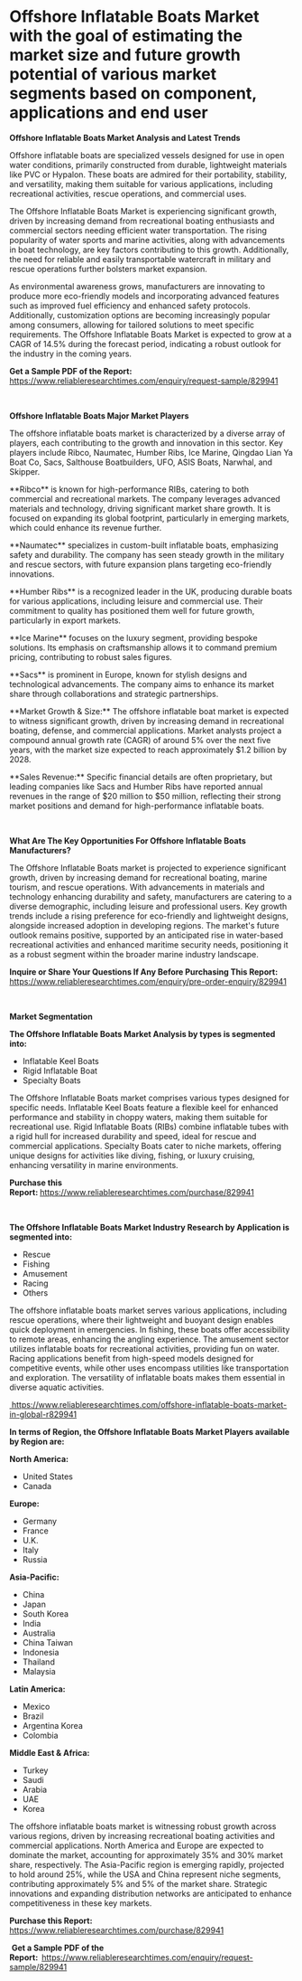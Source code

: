 <p><h1>Offshore Inflatable Boats Market with the goal of estimating the market size and future growth potential of various market segments based on component, applications and end user</h1></p><p><strong>Offshore Inflatable Boats Market Analysis and Latest Trends</strong></p>
<p><p>Offshore inflatable boats are specialized vessels designed for use in open water conditions, primarily constructed from durable, lightweight materials like PVC or Hypalon. These boats are admired for their portability, stability, and versatility, making them suitable for various applications, including recreational activities, rescue operations, and commercial uses.</p><p>The Offshore Inflatable Boats Market is experiencing significant growth, driven by increasing demand from recreational boating enthusiasts and commercial sectors needing efficient water transportation. The rising popularity of water sports and marine activities, along with advancements in boat technology, are key factors contributing to this growth. Additionally, the need for reliable and easily transportable watercraft in military and rescue operations further bolsters market expansion.</p><p>As environmental awareness grows, manufacturers are innovating to produce more eco-friendly models and incorporating advanced features such as improved fuel efficiency and enhanced safety protocols. Additionally, customization options are becoming increasingly popular among consumers, allowing for tailored solutions to meet specific requirements. The Offshore Inflatable Boats Market is expected to grow at a CAGR of 14.5% during the forecast period, indicating a robust outlook for the industry in the coming years.</p></p>
<p><strong>Get a Sample PDF of the Report:&nbsp;</strong> <a href="https://www.reliableresearchtimes.com/enquiry/request-sample/829941?utm_campaign=2233&utm_medium=2&utm_source=Github&utm_content=ia&utm_term=16042025&utm_id=offshore-inflatable-boats">https://www.reliableresearchtimes.com/enquiry/request-sample/829941</a></p>
<p>&nbsp;</p>
<p><strong>Offshore Inflatable Boats Major Market Players</strong></p>
<p><p>The offshore inflatable boats market is characterized by a diverse array of players, each contributing to the growth and innovation in this sector. Key players include Ribco, Naumatec, Humber Ribs, Ice Marine, Qingdao Lian Ya Boat Co, Sacs, Salthouse Boatbuilders, UFO, ASIS Boats, Narwhal, and Skipper.</p><p>**Ribco** is known for high-performance RIBs, catering to both commercial and recreational markets. The company leverages advanced materials and technology, driving significant market share growth. It is focused on expanding its global footprint, particularly in emerging markets, which could enhance its revenue further.</p><p>**Naumatec** specializes in custom-built inflatable boats, emphasizing safety and durability. The company has seen steady growth in the military and rescue sectors, with future expansion plans targeting eco-friendly innovations.</p><p>**Humber Ribs** is a recognized leader in the UK, producing durable boats for various applications, including leisure and commercial use. Their commitment to quality has positioned them well for future growth, particularly in export markets.</p><p>**Ice Marine** focuses on the luxury segment, providing bespoke solutions. Its emphasis on craftsmanship allows it to command premium pricing, contributing to robust sales figures. </p><p>**Sacs** is prominent in Europe, known for stylish designs and technological advancements. The company aims to enhance its market share through collaborations and strategic partnerships.</p><p>**Market Growth & Size:** The offshore inflatable boat market is expected to witness significant growth, driven by increasing demand in recreational boating, defense, and commercial applications. Market analysts project a compound annual growth rate (CAGR) of around 5% over the next five years, with the market size expected to reach approximately $1.2 billion by 2028.</p><p>**Sales Revenue:** Specific financial details are often proprietary, but leading companies like Sacs and Humber Ribs have reported annual revenues in the range of $20 million to $50 million, reflecting their strong market positions and demand for high-performance inflatable boats.</p></p>
<p>&nbsp;</p>
<p><strong>What Are The Key Opportunities For Offshore Inflatable Boats Manufacturers?</strong></p>
<p><p>The Offshore Inflatable Boats market is projected to experience significant growth, driven by increasing demand for recreational boating, marine tourism, and rescue operations. With advancements in materials and technology enhancing durability and safety, manufacturers are catering to a diverse demographic, including leisure and professional users. Key growth trends include a rising preference for eco-friendly and lightweight designs, alongside increased adoption in developing regions. The market's future outlook remains positive, supported by an anticipated rise in water-based recreational activities and enhanced maritime security needs, positioning it as a robust segment within the broader marine industry landscape.</p></p>
<p><strong>Inquire or Share Your Questions If Any Before Purchasing This Report:</strong> <a href="https://www.reliableresearchtimes.com/enquiry/pre-order-enquiry/829941?utm_campaign=2233&utm_medium=2&utm_source=Github&utm_content=ia&utm_term=16042025&utm_id=offshore-inflatable-boats">https://www.reliableresearchtimes.com/enquiry/pre-order-enquiry/829941</a></p>
<p>&nbsp;</p>
<p><strong>Market Segmentation</strong></p>
<p><strong>The Offshore Inflatable Boats Market Analysis by types is segmented into:</strong></p>
<p><ul><li>Inflatable Keel Boats</li><li>Rigid Inflatable Boat</li><li>Specialty Boats</li></ul></p>
<p><p>The Offshore Inflatable Boats market comprises various types designed for specific needs. Inflatable Keel Boats feature a flexible keel for enhanced performance and stability in choppy waters, making them suitable for recreational use. Rigid Inflatable Boats (RIBs) combine inflatable tubes with a rigid hull for increased durability and speed, ideal for rescue and commercial applications. Specialty Boats cater to niche markets, offering unique designs for activities like diving, fishing, or luxury cruising, enhancing versatility in marine environments.</p></p>
<p><strong>Purchase this Report:&nbsp;</strong><a href="https://www.reliableresearchtimes.com/purchase/829941?utm_campaign=2233&utm_medium=2&utm_source=Github&utm_content=ia&utm_term=16042025&utm_id=offshore-inflatable-boats">https://www.reliableresearchtimes.com/purchase/829941</a></p>
<p>&nbsp;</p>
<p><strong>The Offshore Inflatable Boats Market Industry Research by Application is segmented into:</strong></p>
<p><ul><li>Rescue</li><li>Fishing</li><li>Amusement</li><li>Racing</li><li>Others</li></ul></p>
<p><p>The offshore inflatable boats market serves various applications, including rescue operations, where their lightweight and buoyant design enables quick deployment in emergencies. In fishing, these boats offer accessibility to remote areas, enhancing the angling experience. The amusement sector utilizes inflatable boats for recreational activities, providing fun on water. Racing applications benefit from high-speed models designed for competitive events, while other uses encompass utilities like transportation and exploration. The versatility of inflatable boats makes them essential in diverse aquatic activities.</p></p>
<p><a href="https://www.reliableresearchtimes.com/offshore-inflatable-boats-market-in-global-r829941?utm_campaign=2233&utm_medium=2&utm_source=Github&utm_content=ia&utm_term=16042025&utm_id=offshore-inflatable-boats">&nbsp;https://www.reliableresearchtimes.com/offshore-inflatable-boats-market-in-global-r829941</a></p>
<p><strong>In terms of Region, the Offshore Inflatable Boats Market Players available by Region are:</strong></p>
<p>
    <p> <strong> North America: </strong>
        <ul>
            <li>United States</li>
            <li>Canada</li>
        </ul>
        </p> 
    <p> <strong> Europe: </strong>
        <ul>
            <li>Germany</li>
            <li>France</li>
            <li>U.K.</li>
            <li>Italy</li>
            <li>Russia</li>
        </ul>
        </p> 
    <p> <strong> Asia-Pacific: </strong>
        <ul>
            <li>China</li>
            <li>Japan</li>
            <li>South Korea</li>
            <li>India</li>
            <li>Australia</li>
            <li>China Taiwan</li>
            <li>Indonesia</li>
            <li>Thailand</li>
            <li>Malaysia</li>
        </ul>
        </p> 
    <p> <strong> Latin America: </strong>
        <ul>
            <li>Mexico</li>
            <li>Brazil</li>
            <li>Argentina Korea</li>
            <li>Colombia</li>
        </ul>
        </p> 
    <p> <strong> Middle East & Africa: </strong>
        <ul>
            <li>Turkey</li>
            <li>Saudi</li>
            <li>Arabia</li>
            <li>UAE</li>
            <li>Korea</li>
        </ul>
    </p>
    </p>
<p><p>The offshore inflatable boats market is witnessing robust growth across various regions, driven by increasing recreational boating activities and commercial applications. North America and Europe are expected to dominate the market, accounting for approximately 35% and 30% market share, respectively. The Asia-Pacific region is emerging rapidly, projected to hold around 25%, while the USA and China represent niche segments, contributing approximately 5% and 5% of the market share. Strategic innovations and expanding distribution networks are anticipated to enhance competitiveness in these key markets.</p></p>
<p><strong>Purchase this Report: </strong><a href="https://www.reliableresearchtimes.com/purchase/829941?utm_campaign=2233&utm_medium=2&utm_source=Github&utm_content=ia&utm_term=16042025&utm_id=offshore-inflatable-boats">https://www.reliableresearchtimes.com/purchase/829941</a></p>
<p>&nbsp;<strong>Get a Sample PDF of the Report:&nbsp;&nbsp;</strong><a href="https://www.reliableresearchtimes.com/enquiry/request-sample/829941?utm_campaign=2233&utm_medium=2&utm_source=Github&utm_content=ia&utm_term=16042025&utm_id=offshore-inflatable-boats">https://www.reliableresearchtimes.com/enquiry/request-sample/829941</a></p>
<p><strong></strong></p>
<p><p></p><p></p><p></p></p>